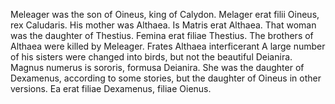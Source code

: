 Meleager was the son of Oineus, king of Calydon.
Melager erat filii Oineus, rex Caludaris.
His mother was Althaea.
Is Matris erat Althaea.
That woman was the daughter of Thestius.
Femina erat filiae Thestius.
The brothers of Althaea were killed by Meleager.
Frates Althaea interficerant
A large number of his sisters were changed into birds, but not the beautiful Deianira.
Magnus numerus is sororis, formusa Deianira.
She was the daughter of Dexamenus, according to some stories, but the daughter of Oineus in other versions.
Ea erat filiae Dexamenus, filiae Oienus.
